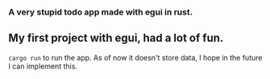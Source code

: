 ### A very stupid todo app made with egui in rust.
## My first project with egui, had a lot of fun.

```cargo run``` to run the app.
As of now it doesn't store data, I hope in the future I can implement this.
